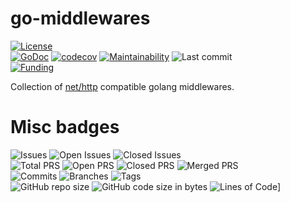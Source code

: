 # go-middlewares
[![License](https://img.shields.io/badge/License-BSD%202--Clause-blue.svg)](LICENSE)  
[![GoDoc](https://pkg.go.dev/badge/github.com/dictyBase/go-middlewares)](https://pkg.go.dev/github.com/dictyBase/go-middlewares)
[![codecov](https://codecov.io/gh/dictyBase/go-middlewares/branch/develop/graph/badge.svg)](https://codecov.io/gh/dictyBase/go-middlewares)
[![Maintainability](https://api.codeclimate.com/v1/badges/6be0548f1ca22d27fc01/maintainability)](https://codeclimate.com/github/dictyBase/go-middlewares/maintainability)
![Last commit](https://badgen.net/github/last-commit/dictyBase/go-middlewares/develop?style=plastic)   
[![Funding](https://badgen.net/badge/NIGMS/Rex%20L%20Chisholm,dictyBase,DCR/yellow?list=|)](https://projectreporter.nih.gov/project_info_description.cfm?aid=10024726&icde=0)

Collection of [net/http](https://golang.org/pkg/net/http/) compatible golang middlewares.


# Misc badges
![Issues](https://badgen.net/github/issues/dictyBase/go-middlewares?style=plastic)
![Open Issues](https://badgen.net/github/open-issues/dictyBase/go-middlewares?style=plastic)
![Closed Issues](https://badgen.net/github/closed-issues/dictyBase/go-middlewares?style=plastic)   
![Total PRS](https://badgen.net/github/prs/dictyBase/go-middlewares?style=plastic)
![Open PRS](https://badgen.net/github/open-prs/dictyBase/go-middlewares?style=plastic)
![Closed PRS](https://badgen.net/github/closed-prs/dictyBase/go-middlewares?style=plastic)
![Merged PRS](https://badgen.net/github/merged-prs/dictyBase/go-middlewares?style=plastic)   
![Commits](https://badgen.net/github/commits/dictyBase/go-middlewares/develop?style=plastic)
![Branches](https://badgen.net/github/branches/dictyBase/go-middlewares?style=plastic)
![Tags](https://badgen.net/github/tags/dictyBase/go-middlewares)   
![GitHub repo size](https://img.shields.io/github/repo-size/dictyBase/go-middlewares?style=plastic)
![GitHub code size in bytes](https://img.shields.io/github/languages/code-size/dictyBase/go-middlewares?style=plastic)
![Lines of Code](https://badgen.net/codeclimate/loc/dictyBase/go-middlewares)]
